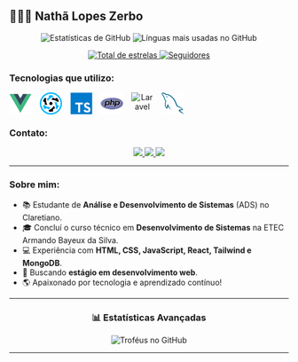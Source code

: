 ## 👨🏻‍💻 Nathã Lopes Zerbo

<div align="center">
  <img height="180em" src="https://github-readme-stats.vercel.app/api?username=NathaLopesZerbo&show_icons=true&theme=github_dark" alt="Estatísticas de GitHub">
  <img height="180em" src="https://github-readme-stats.vercel.app/api/top-langs/?username=NathaLopesZerbo&layout=compact&theme=github_dark" alt="Línguas mais usadas no GitHub">
</div>

<p align="center">
  <a href="https://github.com/NathaLopesZerbo?tab=repositories&sort=stargazers" title="Total de estrelas no GitHub">
      <img 
          alt="Total de estrelas" 
          src="https://custom-icon-badges.demolab.com/github/stars/NathaLopesZerbo?color=55960c&style=for-the-badge&labelColor=488207&logo=star&label=estrelas"
      />
  </a>
  <a href="https://github.com/NathaLopesZerbo?tab=followers" title="Me siga no GitHub">
      <img 
          alt="Seguidores" 
          src="https://custom-icon-badges.demolab.com/github/followers/NathaLopesZerbo?color=236ad3&labelColor=1155ba&style=for-the-badge&logo=github&label=Seguidores&logoColor=white"
      />
  </a>
</p>

### Tecnologias que utilizo:
<div align="center" style="display: flex; gap: 15px; flex-wrap: wrap;">
   <img src="https://raw.githubusercontent.com/devicons/devicon/master/icons/vuejs/vuejs-original.svg" alt="Vue.js" height="40" width="40">
  <img src="https://raw.githubusercontent.com/devicons/devicon/master/icons/quasar/quasar-original.svg" alt="Quasar" height="40" width="40">
  <img src="https://raw.githubusercontent.com/devicons/devicon/master/icons/typescript/typescript-original.svg" alt="TypeScript" height="40" width="40">
  <img src="https://raw.githubusercontent.com/devicons/devicon/master/icons/php/php-original.svg" alt="PHP" height="40" width="40">
    <img src="https://cdn.worldvectorlogo.com/logos/laravel-2.svg" alt="Laravel" height="40" width="40">
  <img src="https://raw.githubusercontent.com/devicons/devicon/master/icons/mysql/mysql-original.svg" alt="MySQL" height="40" width="40">
</div>

### Contato:
<div align="center"> 
  <div> 
    <a href="https://www.instagram.com/natha_zerbo/" target="_blank" title="Me siga no Instagram">
        <img src="https://img.shields.io/badge/-Instagram-%23E4405F?style=for-the-badge&logo=instagram&logoColor=white" target="_blank">
    </a>
    <a href="mailto:nathalopeszerbo7@gmail.com" title="Envie um e-mail">
        <img src="https://img.shields.io/badge/-Gmail-%23333?style=for-the-badge&logo=gmail&logoColor=white" target="_blank">
    </a>
    <a href="https://www.linkedin.com/in/NathaZerbo/" target="_blank" title="Me siga no LinkedIn">
        <img src="https://img.shields.io/badge/-LinkedIn-%230077B5?style=for-the-badge&logo=linkedin&logoColor=white" target="_blank">
    </a> 
  </div>
</div>

---

### Sobre mim:
- 📚 Estudante de **Análise e Desenvolvimento de Sistemas** (ADS) no Claretiano.
- 🎓 Concluí o curso técnico em **Desenvolvimento de Sistemas** na ETEC Armando Bayeux da Silva.
- 💻 Experiência com **HTML, CSS, JavaScript, React, Tailwind e MongoDB**.
- 🚀 Buscando **estágio em desenvolvimento web**.
- 🌎 Apaixonado por tecnologia e aprendizado contínuo!

---

<div align="center">
  <h3>📊 Estatísticas Avançadas</h3>
  <div>
    <img src="https://github-profile-trophy.vercel.app/?username=NathaLopesZerbo&theme=darkhub&no-frame=false&margin-w=15" alt="Troféus no GitHub">
  </div>
</div>

---









